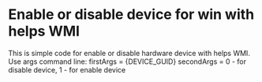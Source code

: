 # Enable or disable device for win with helps WMI
This is simple code for enable or disable hardware device with helps WMI.
Use args command line:
firstArgs = {DEVICE_GUID}
secondArgs = 0 - for disable device, 1 - for enable device